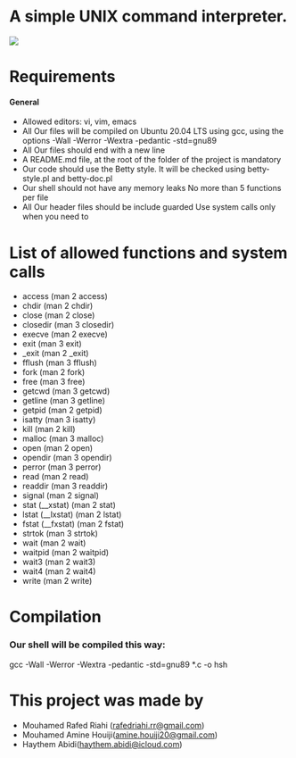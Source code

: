# A simple UNIX command interpreter.

![](https://user.oc-static.com/files/160001_161000/160278.png)

# Requirements
#### General
- Allowed editors: vi, vim, emacs
- All Our files will be compiled on Ubuntu 20.04 LTS using gcc, using the options -Wall -Werror -Wextra -pedantic -std=gnu89
- All Our files should end with a new line
- A README.md file, at the root of the folder of the project is mandatory
- Our code should use the Betty style. It will be checked using betty-style.pl and betty-doc.pl
- Our shell should not have any memory leaks
No more than 5 functions per file
- All Our header files should be include guarded
Use system calls only when you need to 

# List of allowed functions and system calls
- access (man 2 access)
- chdir (man 2 chdir)
- close (man 2 close)
- closedir (man 3 closedir)
- execve (man 2 execve)
- exit (man 3 exit)
- _exit (man 2 _exit)
- fflush (man 3 fflush)
- fork (man 2 fork)
- free (man 3 free)
- getcwd (man 3 getcwd)
- getline (man 3 getline)
- getpid (man 2 getpid)
- isatty (man 3 isatty)
- kill (man 2 kill)
- malloc (man 3 malloc)
- open (man 2 open)
- opendir (man 3 opendir)
- perror (man 3 perror)
- read (man 2 read)
- readdir (man 3 readdir)
- signal (man 2 signal)
- stat (__xstat) (man 2 stat)
- lstat (__lxstat) (man 2 lstat)
- fstat (__fxstat) (man 2 fstat)
- strtok (man 3 strtok)
- wait (man 2 wait)
- waitpid (man 2 waitpid)
- wait3 (man 2 wait3)
- wait4 (man 2 wait4)
- write (man 2 write)
# Compilation
### Our shell will be compiled this way:

gcc -Wall -Werror -Wextra -pedantic -std=gnu89 *.c -o hsh
# This project was made by
- Mouhamed Rafed Riahi (rafedriahi.rr@gmail.com)
- Mouhamed Amine Houiji(amine.houiji20@gmail.com)
- Haythem Abidi(haythem.abidi@icloud.com)
